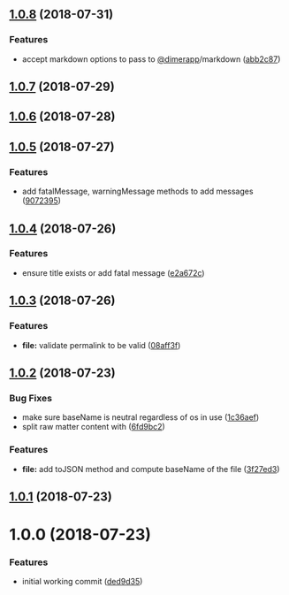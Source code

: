 <a name="1.0.8"></a>
## [1.0.8](https://github.com/dimerapp/dfile/compare/v1.0.7...v1.0.8) (2018-07-31)


### Features

* accept markdown options to pass to [@dimerapp](https://github.com/dimerapp)/markdown ([abb2c87](https://github.com/dimerapp/dfile/commit/abb2c87))



<a name="1.0.7"></a>
## [1.0.7](https://github.com/dimerapp/dfile/compare/v1.0.6...v1.0.7) (2018-07-29)



<a name="1.0.6"></a>
## [1.0.6](https://github.com/dimerapp/dfile/compare/v1.0.5...v1.0.6) (2018-07-28)



<a name="1.0.5"></a>
## [1.0.5](https://github.com/dimerapp/dfile/compare/v1.0.4...v1.0.5) (2018-07-27)


### Features

* add fatalMessage, warningMessage methods to add messages ([9072395](https://github.com/dimerapp/dfile/commit/9072395))



<a name="1.0.4"></a>
## [1.0.4](https://github.com/dimerapp/dfile/compare/v1.0.3...v1.0.4) (2018-07-26)


### Features

* ensure title exists or add fatal message ([e2a672c](https://github.com/dimerapp/dfile/commit/e2a672c))



<a name="1.0.3"></a>
## [1.0.3](https://github.com/dimerapp/dfile/compare/v1.0.2...v1.0.3) (2018-07-26)


### Features

* **file:** validate permalink to be valid ([08aff3f](https://github.com/dimerapp/dfile/commit/08aff3f))



<a name="1.0.2"></a>
## [1.0.2](https://github.com/dimerapp/dfile/compare/v1.0.1...v1.0.2) (2018-07-23)


### Bug Fixes

* make sure baseName is neutral regardless of os in use ([1c36aef](https://github.com/dimerapp/dfile/commit/1c36aef))
* split raw matter content with ([6fd9bc2](https://github.com/dimerapp/dfile/commit/6fd9bc2))


### Features

* **file:** add toJSON method and compute baseName of the file ([3f27ed3](https://github.com/dimerapp/dfile/commit/3f27ed3))



<a name="1.0.1"></a>
## [1.0.1](https://github.com/dimerapp/dfile/compare/v1.0.0...v1.0.1) (2018-07-23)



<a name="1.0.0"></a>
# 1.0.0 (2018-07-23)


### Features

* initial working commit ([ded9d35](https://github.com/dimerapp/dfile/commit/ded9d35))



